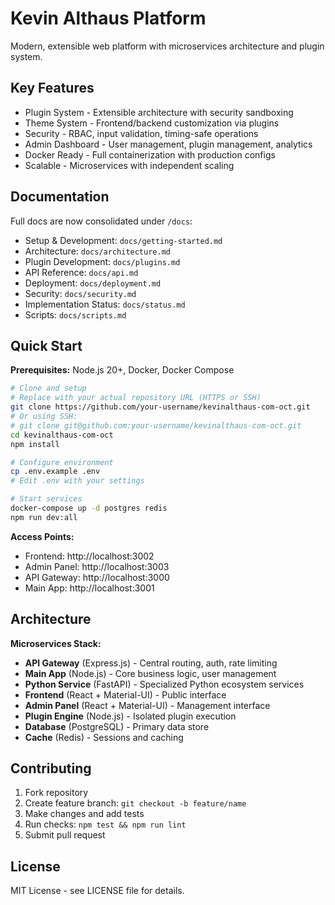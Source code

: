 # Kevin Althaus Platform

Modern, extensible web platform with microservices architecture and plugin system.

## Key Features

- Plugin System - Extensible architecture with security sandboxing
- Theme System - Frontend/backend customization via plugins
- Security - RBAC, input validation, timing-safe operations
- Admin Dashboard - User management, plugin management, analytics
- Docker Ready - Full containerization with production configs
- Scalable - Microservices with independent scaling

## Documentation

Full docs are now consolidated under `/docs`:

- Setup & Development: `docs/getting-started.md`
- Architecture: `docs/architecture.md`
- Plugin Development: `docs/plugins.md`
- API Reference: `docs/api.md`
- Deployment: `docs/deployment.md`
- Security: `docs/security.md`
- Implementation Status: `docs/status.md`
- Scripts: `docs/scripts.md`

## Quick Start

**Prerequisites:** Node.js 20+, Docker, Docker Compose

```bash
# Clone and setup
# Replace with your actual repository URL (HTTPS or SSH)
git clone https://github.com/your-username/kevinalthaus-com-oct.git
# Or using SSH:
# git clone git@github.com:your-username/kevinalthaus-com-oct.git
cd kevinalthaus-com-oct
npm install

# Configure environment
cp .env.example .env
# Edit .env with your settings

# Start services
docker-compose up -d postgres redis
npm run dev:all
```

**Access Points:**
- Frontend: http://localhost:3002
- Admin Panel: http://localhost:3003  
- API Gateway: http://localhost:3000
- Main App: http://localhost:3001

## Architecture

**Microservices Stack:**
- **API Gateway** (Express.js) - Central routing, auth, rate limiting
- **Main App** (Node.js) - Core business logic, user management
- **Python Service** (FastAPI) - Specialized Python ecosystem services
- **Frontend** (React + Material-UI) - Public interface
- **Admin Panel** (React + Material-UI) - Management interface
- **Plugin Engine** (Node.js) - Isolated plugin execution
- **Database** (PostgreSQL) - Primary data store
- **Cache** (Redis) - Sessions and caching

## Contributing

1. Fork repository
2. Create feature branch: `git checkout -b feature/name`
3. Make changes and add tests
4. Run checks: `npm test && npm run lint`
5. Submit pull request

## License

MIT License - see LICENSE file for details.
